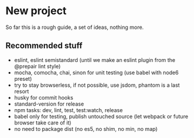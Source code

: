 New project
===========

So far this is a rough guide, a set of ideas, nothing more.

## Recommended stuff

* eslint, eslint semistandard (until we make an eslint plugin from the @prepair lint style)
* mocha, comocha, chai, sinon for unit testing (use babel with node6 preset)
* try to stay browserless, if not possible, use jsdom, phantom is a last resort
* husky for commit hooks
* standard-version for release
* npm tasks: dev, lint, test, test:watch, release
* babel only for testing, publish untouched source (let webpack or future browser take care of it)
* no need to package dist (no es5, no shim, no min, no map)
